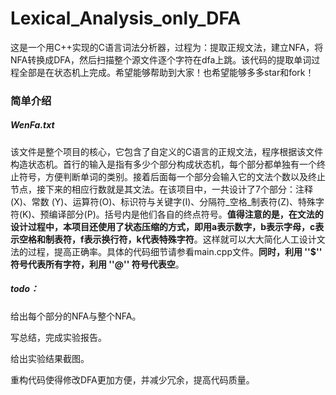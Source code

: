 # Lexical_Analysis_only_DFA

这是一个用C++实现的C语言词法分析器，过程为：提取正规文法，建立NFA，将NFA转换成DFA，然后扫描整个源文件逐个字符在dfa上跳。该代码的提取单词过程全部是在状态机上完成。希望能够帮助到大家！也希望能够多多star和fork！



### 简单介绍

##### WenFa.txt

该文件是整个项目的核心，它包含了自定义的C语言的正规文法，程序根据该文件构造状态机。首行的输入是指有多少个部分构成状态机，每个部分都单独有一个终止符号，方便判断单词的类别。接着后面每一个部分会输入它的文法个数以及终止节点，接下来的相应行数就是其文法。在该项目中，一共设计了7个部分：注释(X)、常数 (Y)、运算符(O)、标识符与关键字(I)、分隔符\_空格\_制表符(Z)、特殊字符(K)、预编译部分(P)。括号内是他们各自的终点符号。**值得注意的是，在文法的设计过程中，本项目还使用了状态压缩的方式，即用a表示数字，b表示字母，c表示空格和制表符，f表示换行符，k代表特殊字符**。这样就可以大大简化人工设计文法的过程，提高正确率。具体的代码细节请参看main.cpp文件。**同时，利用 ''$'' 符号代表所有字符，利用 ''@'' 符号代表空**。



##### todo：

给出每个部分的NFA与整个NFA。

写总结，完成实验报告。

给出实验结果截图。

重构代码使得修改DFA更加方便，并减少冗余，提高代码质量。



